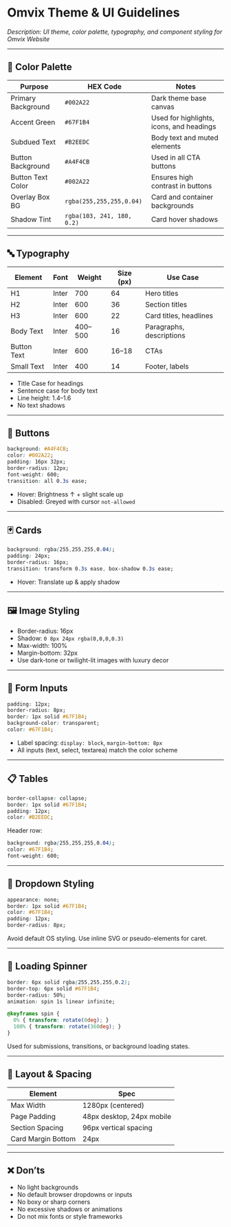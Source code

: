 # Omvix Theme & UI Guidelines

_Description: UI theme, color palette, typography, and component styling for Omvix Website_

---

## 🎨 Color Palette

| Purpose             | HEX Code   | Notes                                      |
|---------------------|------------|--------------------------------------------|
| Primary Background  | `#002A22`  | Dark theme base canvas                     |
| Accent Green        | `#67F1B4`  | Used for highlights, icons, and headings   |
| Subdued Text        | `#B2EEDC`  | Body text and muted elements               |
| Button Background   | `#A4F4CB`  | Used in all CTA buttons                    |
| Button Text Color   | `#002A22`  | Ensures high contrast in buttons           |
| Overlay Box BG      | `rgba(255,255,255,0.04)` | Card and container backgrounds     |
| Shadow Tint         | `rgba(103, 241, 180, 0.2)` | Card hover shadows               |

---

## 🔤 Typography

| Element       | Font  | Weight | Size (px) | Use Case                         |
|---------------|-------|--------|-----------|----------------------------------|
| H1            | Inter | 700    | 64        | Hero titles                      |
| H2            | Inter | 600    | 36        | Section titles                   |
| H3            | Inter | 600    | 22        | Card titles, headlines           |
| Body Text     | Inter | 400–500| 16        | Paragraphs, descriptions         |
| Button Text   | Inter | 600    | 16–18     | CTAs                             |
| Small Text    | Inter | 400    | 14        | Footer, labels                   |

- Title Case for headings
- Sentence case for body text
- Line height: 1.4–1.6
- No text shadows

---

## 🔘 Buttons

```css
background: #A4F4CB;
color: #002A22;
padding: 16px 32px;
border-radius: 12px;
font-weight: 600;
transition: all 0.3s ease;
```

- Hover: Brightness ↑ + slight scale up
- Disabled: Greyed with cursor `not-allowed`

---

## 🃏 Cards

```css
background: rgba(255,255,255,0.04);
padding: 24px;
border-radius: 16px;
transition: transform 0.3s ease, box-shadow 0.3s ease;
```

- Hover: Translate up & apply shadow

---

## 🖼 Image Styling

- Border-radius: 16px
- Shadow: `0 8px 24px rgba(0,0,0,0.3)`
- Max-width: 100%
- Margin-bottom: 32px
- Use dark-tone or twilight-lit images with luxury decor

---

## 📩 Form Inputs

```css
padding: 12px;
border-radius: 8px;
border: 1px solid #67F1B4;
background-color: transparent;
color: #67F1B4;
```

- Label spacing: `display: block`, `margin-bottom: 8px`
- All inputs (text, select, textarea) match the color scheme

---

## 📋 Tables

```css
border-collapse: collapse;
border: 1px solid #67F1B4;
padding: 12px;
color: #B2EEDC;
```

Header row:
```css
background: rgba(255,255,255,0.04);
color: #67F1B4;
font-weight: 600;
```

---

## 📱 Dropdown Styling

```css
appearance: none;
border: 1px solid #67F1B4;
color: #67F1B4;
padding: 12px;
border-radius: 8px;
```

Avoid default OS styling. Use inline SVG or pseudo-elements for caret.

---

## 🔄 Loading Spinner

```css
border: 6px solid rgba(255,255,255,0.2);
border-top: 6px solid #67F1B4;
border-radius: 50%;
animation: spin 1s linear infinite;

@keyframes spin {
  0% { transform: rotate(0deg); }
  100% { transform: rotate(360deg); }
}
```

Used for submissions, transitions, or background loading states.

---

## 📐 Layout & Spacing

| Element            | Spec                   |
|--------------------|------------------------|
| Max Width          | 1280px (centered)      |
| Page Padding       | 48px desktop, 24px mobile |
| Section Spacing    | 96px vertical spacing  |
| Card Margin Bottom | 24px                   |

---

## ❌ Don’ts

- No light backgrounds
- No default browser dropdowns or inputs
- No boxy or sharp corners
- No excessive shadows or animations
- Do not mix fonts or style frameworks
